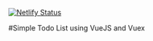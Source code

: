[![Netlify Status](https://api.netlify.com/api/v1/badges/8ba64abf-24fd-4957-8337-12fce97d023a/deploy-status)](https://app.netlify.com/sites/dctodolist/deploys)

#Simple Todo List using VueJS and Vuex
